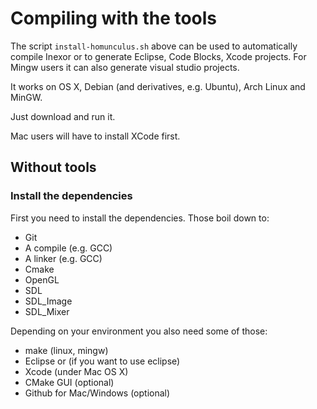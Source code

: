 # Compiling with the tools

The script `install-homunculus.sh` above can be used to
automatically compile Inexor or to generate Eclipse, Code
Blocks, Xcode projects. For Mingw users it can also generate
visual studio projects.

It works on OS X, Debian (and derivatives, e.g. Ubuntu),
Arch Linux and MinGW.

Just download and run it.

Mac users will have to install XCode first.

## Without tools

### Install the dependencies

First you need to install the dependencies. Those boil down
to:

* Git
* A compile (e.g. GCC)
* A linker (e.g. GCC)
* Cmake
* OpenGL
* SDL
* SDL_Image
* SDL_Mixer

Depending on your environment you also need some of those:

* make (linux, mingw)
* Eclipse or (if you want to use eclipse)
* Xcode (under Mac OS X)
* CMake GUI (optional)
* Github for Mac/Windows (optional)
